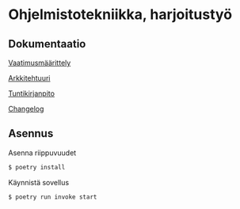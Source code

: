 # Ohjelmistotekniikka, harjoitustyö

## Dokumentaatio

[Vaatimusmäärittely](https://github.com/ossi-hy/ot-harjoitustyo/blob/master/dokumentaatio/vaatimusmaarittely.md)

[Arkkitehtuuri](https://github.com/ossi-hy/ot-harjoitustyo/blob/master/dokumentaatio/arkkitehtuuri.md)

[Tuntikirjanpito](https://github.com/ossi-hy/ot-harjoitustyo/blob/master/dokumentaatio/tuntikirjanpito.md)

[Changelog](https://github.com/ossi-hy/ot-harjoitustyo/blob/master/dokumentaatio/changelog.md)


## Asennus
Asenna riippuvuudet
```bash
$ poetry install
```

Käynnistä sovellus
```bash
$ poetry run invoke start
```


